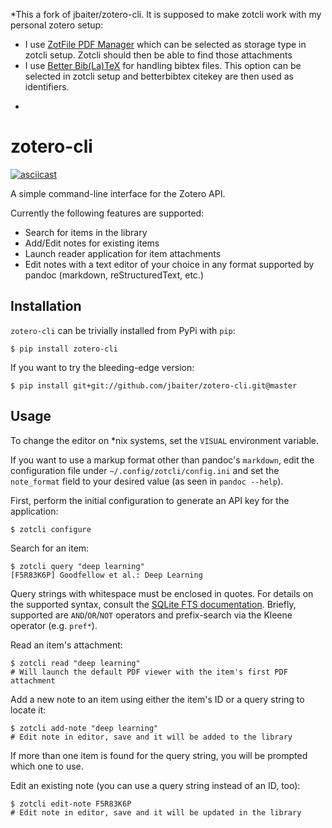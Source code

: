 *This a fork of jbaiter/zotero-cli. It is supposed to make zotcli work with my personal zotero setup:
- I use [ZotFile PDF Manager](http://zotfile.com) which can be selected as storage type in zotcli setup. Zotcli should then be able to find those attachments
- I use [Better Bib(La)TeX](http://retorque.re/zotero.better.bibtex) for handling bibtex files. This option can be selected in zotcli setup and betterbibtex citekey are then used as identifiers. 
*


# zotero-cli

[![asciicast](http://asciinema.org/a/17n8da33w2gj67pyfwegfmfns.png)](https://asciinema.org/a/17n8da33w2gj67pyfwegfmfns)

A simple command-line interface for the Zotero API.

Currently the following features are supported:

- Search for items in the library
- Add/Edit notes for existing items
- Launch reader application for item attachments
- Edit notes with a text editor of your choice in any format supported by
  pandoc (markdown, reStructuredText, etc.)


## Installation
`zotero-cli` can be trivially installed from PyPi with `pip`:

```
$ pip install zotero-cli
```

If you want to try the bleeding-edge version:

```
$ pip install git+git://github.com/jbaiter/zotero-cli.git@master
```

## Usage

To change the editor on *nix systems, set the `VISUAL` environment variable.

If you want to use a markup format other than pandoc's `markdown`, edit
the configuration file under `~/.config/zotcli/config.ini` and set the
`note_format` field to your desired value (as seen in `pandoc --help`).

First, perform the initial configuration to generate an API key for the
application:
```
$ zotcli configure
```

Search for an item:
```
$ zotcli query "deep learning"
[F5R83K6P] Goodfellow et al.: Deep Learning
```
Query strings with whitespace must be enclosed in quotes. For details on the
supported syntax, consult the [SQLite FTS documentation](https://www.sqlite.org/fts3.html#section_3).
Briefly, supported are `AND`/`OR`/`NOT` operators and prefix-search via the Kleene
operator (e.g. `pref*`).

Read an item's attachment:
```
$ zotcli read "deep learning"
# Will launch the default PDF viewer with the item's first PDF attachment
```

Add a new note to an item using either the item's ID or a query string to
locate it:
```
$ zotcli add-note "deep learning"
# Edit note in editor, save and it will be added to the library
```
If more than one item is found for the query string, you will be prompted which
one to use.

Edit an existing note (you can use a query string instead of an ID, too):
```
$ zotcli edit-note F5R83K6P
# Edit note in editor, save and it will be updated in the library
```
